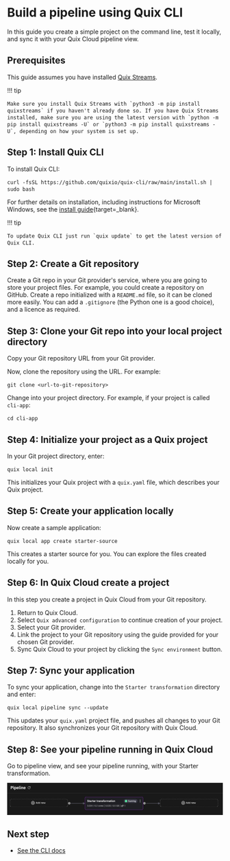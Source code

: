 # Build a pipeline using Quix CLI

In this guide you create a simple project on the command line, test it locally, and sync it with your Quix Cloud pipeline view.

## Prerequisites

This guide assumes you have installed [Quix Streams](../get-started/install.md).

!!! tip

    Make sure you install Quix Streams with `python3 -m pip install quixstreams` if you haven't already done so. If you have Quix Streams installed, make sure you are using the latest version with `python -m pip install quixstreams -U` or `python3 -m pip install quixstreams -U`, depending on how your system is set up. 

## Step 1: Install Quix CLI

To install Quix CLI:

```
curl -fsSL https://github.com/quixio/quix-cli/raw/main/install.sh | sudo bash
```

For further details on installation, including instructions for Microsoft Windows, see the [install guide](https://github.com/quixio/quix-cli?tab=readme-ov-file#installation-of-quix-cli){target=_blank}.

!!! tip

    To update Quix CLI just run `quix update` to get the latest version of Quix CLI.

## Step 2: Create a Git repository

Create a Git repo in your Git provider's service, where you are going to store your project files. For example, you could create a repository on GitHub. Create a repo initialized with a `README.md` file, so it can be cloned more easily. You can add a `.gitignore` (the Python one is a good choice), and a licence as required.

## Step 3: Clone your Git repo into your local project directory

Copy your Git repository URL from your Git provider.

Now, clone the repository using the URL. For example:

```
git clone <url-to-git-repository>
```

Change into your project directory. For example, if your project is called `cli-app`:

```
cd cli-app
```

## Step 4: Initialize your project as a Quix project

In your Git project directory, enter:

```
quix local init
```

This initializes your Quix project with a `quix.yaml` file, which describes your Quix project.

## Step 5: Create your application locally

Now create a sample application:

```
quix local app create starter-source
```

This creates a starter source for you. You can explore the files created locally for you. 

## Step 6: In Quix Cloud create a project

In this step you create a project in Quix Cloud from your Git repository.

1. Return to Quix Cloud.
2. Select `Quix advanced configuration` to continue creation of your project.
3. Select your Git provider.
4. Link the project to your Git repository using the guide provided for your chosen Git provider.
4. Sync Quix Cloud to your project by clicking the `Sync environment` button.

## Step 7: Sync your application

To sync your application, change into the `Starter transformation` directory and enter:

```
quix local pipeline sync --update
```

This updates your `quix.yaml` project file, and pushes all changes to your Git repository. It also synchronizes your Git repository with Quix Cloud.

## Step 8: See your pipeline running in Quix Cloud

Go to pipeline view, and see your pipeline running, with your Starter transformation.

![Pipeline running](../images/starter-transform.png)

## Next step

* [See the CLI docs](../cli/overview.md)
